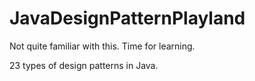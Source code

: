 # JavaDesignPatternPlayland
Not quite familiar with this. Time for learning.

23 types of design patterns in Java.
